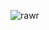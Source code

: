 ![rawr](https://user-images.githubusercontent.com/87923556/135829600-7a816369-49f1-44ca-8af4-109f4be39622.jpg)
